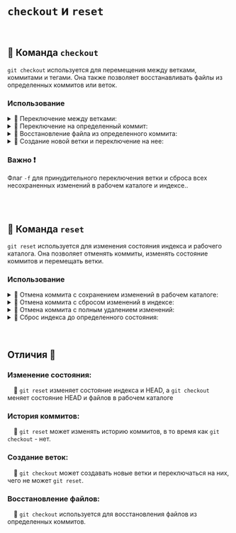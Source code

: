 # `checkout` и `reset`

<br>

## 🚩 Команда `checkout`
`git checkout` используется для перемещения между ветками, коммитами и тегами. Она также позволяет восстанавливать файлы из определенных коммитов или веток.

### Использование
  <details>
   <summary>🔹 Переключение между ветками:</summary>
      
  ```sh
  git checkout <branch_name>
  ```
  </details>

  <details>
   <summary>🔹 Переключение на определенный коммит:</summary>
   
  ```sh
  git checkout <commit_hash>
  ```
  👆 HEAD будет указывать не на ветку, а на конкретный коммит
  
  </details>
   
  <details>
   <summary>🔹 Восстановление файла из определенного коммита:</summary>

   ```sh
   git checkout <commit_hash> -- <file_path>
   ```
  </details>


  <details>
    <summary>🔹 Создание новой ветки и переключение на нее:</summary>
    
   ```sh
   git checkout -b <new_branch_name>
   ```
  </details>

### Важно ❗
Флаг `-f` для принудительного переключения ветки и сброса всех несохраненных изменений в рабочем каталоге и индексе..

<br>
<br>

## 🚩 Команда `reset`
`git reset` используется для изменения состояния индекса и рабочего каталога. Она позволяет отменять коммиты, изменять состояние коммитов и перемещать ветки.

### Использование
  <details>
    <summary>🔹 Отмена коммита с сохранением изменений в рабочем каталоге:</summary>

   ```sh
   git reset --soft <commit_hash>
   ```
  </details>

  <details>
    <summary>🔹 Отмена коммита с сбросом изменений в индексе:</summary>

   ```sh
   git reset --mixed <commit_hash>
   ```
  </details>

  <details>
    <summary>🔹 Отмена коммита с полным удалением изменений:</summary>

   ```sh
   git reset --hard <commit_hash>
   ```
  </details>

  <details>
    <summary>🔹 Сброс индекса до определенного состояния:</summary>

   ```sh
   git reset <commit_hash>
   ```
  </details>


<br>
<br>

## Отличия 🛑

### Изменение состояния: 
&emsp;🔵 `git reset` изменяет состояние индекса и HEAD, а `git checkout` меняет состояние HEAD и файлов в рабочем каталоге

### История коммитов: 
&emsp;🔵 `git reset` может изменять историю коммитов, в то время как `git checkout` - нет.

### Создание веток: 
&emsp;🔵 `git checkout` может создавать новые ветки и переключаться на них, чего не может `git reset`.

### Восстановление файлов: 
&emsp;🔵 `git checkout` используется для восстановления файлов из определенных коммитов.
